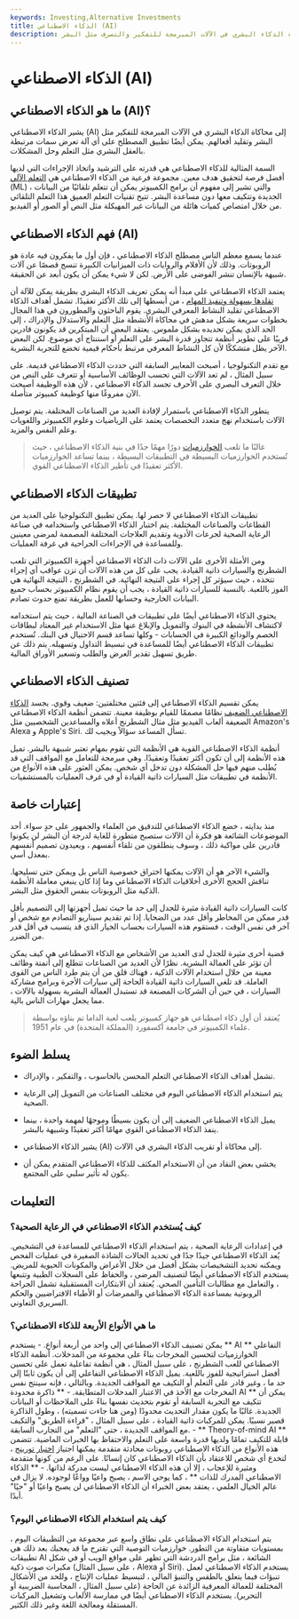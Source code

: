 ```yaml
---
keywords: Investing,Alternative Investments
title: الذكاء الاصطناعي (AI)
description: يشير الذكاء الاصطناعي أو الذكاء الاصطناعي إلى محاكاة الذكاء البشري في الآلات المبرمجة للتفكير والتصرف مثل البشر.
---
```


# الذكاء الاصطناعي (AI)
## ما هو الذكاء الاصطناعي (AI)؟

يشير الذكاء الاصطناعي (AI) إلى محاكاة الذكاء البشري في الآلات المبرمجة للتفكير مثل البشر وتقليد أفعالهم. يمكن أيضًا تطبيق المصطلح على أي آلة تعرض سمات مرتبطة بالعقل البشري مثل التعلم وحل المشكلات.

السمة المثالية للذكاء الاصطناعي هي قدرته على الترشيد واتخاذ الإجراءات التي لديها أفضل فرصة لتحقيق هدف معين. مجموعة فرعية من الذكاء الاصطناعي هي [التعلم الآلي](/machine-learning) (ML) ، والتي تشير إلى مفهوم أن برامج الكمبيوتر يمكن أن تتعلم تلقائيًا من البيانات الجديدة وتتكيف معها دون مساعدة البشر. تتيح تقنيات التعلم العميق هذا التعلم التلقائي من خلال امتصاص كميات هائلة من البيانات غير المهيكلة مثل النص أو الصور أو الفيديو.

## فهم الذكاء الاصطناعي (AI)

عندما يسمع معظم الناس مصطلح الذكاء الاصطناعي ، فإن أول ما يفكرون فيه عادة هو الروبوتات. وذلك لأن الأفلام والروايات ذات الميزانيات الكبيرة تنسج قصصًا عن آلات شبيهة بالإنسان تنشر الفوضى على الأرض. لكن لا شيء يمكن أن يكون أبعد عن الحقيقة.

يعتمد الذكاء الاصطناعي على مبدأ أنه يمكن تعريف الذكاء البشري بطريقة يمكن للآلة أن [تقلدها بسهولة وتنفيذ المهام](/knowledge-engineering) ، من أبسطها إلى تلك الأكثر تعقيدًا. تشمل أهداف الذكاء الاصطناعي تقليد النشاط المعرفي البشري. يقوم الباحثون والمطورون في هذا المجال بخطوات سريعة بشكل مدهش في محاكاة الأنشطة مثل التعلم والاستدلال والإدراك ، إلى الحد الذي يمكن تحديده بشكل ملموس. يعتقد البعض أن المبتكرين قد يكونون قادرين قريبًا على تطوير أنظمة تتجاوز قدرة البشر على التعلم أو استنتاج أي موضوع. لكن البعض الآخر يظل متشككًا لأن كل النشاط المعرفي مرتبط بأحكام قيمية تخضع للتجربة البشرية.

مع تقدم التكنولوجيا ، أصبحت المعايير السابقة التي حددت الذكاء الاصطناعي قديمة. على سبيل المثال ، لم تعد الآلات التي تحسب الوظائف الأساسية أو تتعرف على النص من خلال التعرف البصري على الأحرف تجسد الذكاء الاصطناعي ، لأن هذه الوظيفة أصبحت الآن مفروغًا منها كوظيفة كمبيوتر متأصلة.

يتطور الذكاء الاصطناعي باستمرار لإفادة العديد من الصناعات المختلفة. يتم توصيل الآلات باستخدام نهج متعدد التخصصات يعتمد على الرياضيات وعلوم الكمبيوتر واللغويات وعلم النفس والمزيد.

> غالبًا ما تلعب [الخوارزميات](/algorithm) دورًا مهمًا جدًا في بنية الذكاء الاصطناعي ، حيث تُستخدم الخوارزميات البسيطة في التطبيقات البسيطة ، بينما تساعد الخوارزميات الأكثر تعقيدًا في تأطير الذكاء الاصطناعي القوي.

>

## تطبيقات الذكاء الاصطناعي

تطبيقات الذكاء الاصطناعي لا حصر لها. يمكن تطبيق التكنولوجيا على العديد من القطاعات والصناعات المختلفة. يتم اختبار الذكاء الاصطناعي واستخدامه في صناعة الرعاية الصحية لجرعات الأدوية وتقديم العلاجات المختلفة المصممة لمرضى معينين وللمساعدة في الإجراءات الجراحية في غرفة العمليات.

ومن الأمثلة الأخرى على الآلات ذات الذكاء الاصطناعي أجهزة الكمبيوتر التي تلعب الشطرنج والسيارات ذاتية القيادة. يجب على كل من هذه الآلات أن تزن عواقب أي إجراء تتخذه ، حيث سيؤثر كل إجراء على النتيجة النهائية. في الشطرنج ، النتيجة النهائية هي الفوز باللعبة. بالنسبة للسيارات ذاتية القيادة ، يجب أن يقوم نظام الكمبيوتر بحساب جميع البيانات الخارجية وحسابها للعمل بطريقة تمنع حدوث تصادم.

يحتوي الذكاء الاصطناعي أيضًا على تطبيقات في الصناعة المالية ، حيث يتم استخدامه لاكتشاف الأنشطة في البنوك والتمويل والإبلاغ عنها مثل الاستخدام غير المعتاد لبطاقات الخصم والودائع الكبيرة في الحسابات - وكلها تساعد قسم الاحتيال في البنك. تُستخدم تطبيقات الذكاء الاصطناعي أيضًا للمساعدة في تبسيط التداول وتسهيله. يتم ذلك عن طريق تسهيل تقدير العرض والطلب وتسعير الأوراق المالية.

## تصنيف الذكاء الاصطناعي

يمكن تقسيم الذكاء الاصطناعي إلى فئتين مختلفتين: ضعيف وقوي. يجسد [الذكاء الاصطناعي الضعيف](/weak-ai) نظامًا مصممًا للقيام بوظيفة معينة. تتضمن أنظمة الذكاء الاصطناعي الضعيفة ألعاب الفيديو مثل مثال الشطرنج أعلاه والمساعدين الشخصيين مثل Amazon's Alexa و Apple's Siri. تسأل المساعد سؤالاً ويجيب لك.

أنظمة الذكاء الاصطناعي القوية هي الأنظمة التي تقوم بمهام تعتبر شبيهة بالبشر. تميل هذه الأنظمة إلى أن تكون أكثر تعقيدًا وتعقيدًا. وهي مبرمجة للتعامل مع المواقف التي قد يُطلب منهم فيها حل المشكلة دون تدخل أي شخص. يمكن العثور على هذه الأنواع من الأنظمة في تطبيقات مثل السيارات ذاتية القيادة أو في غرف العمليات بالمستشفيات.

## إعتبارات خاصة

منذ بدايته ، خضع الذكاء الاصطناعي للتدقيق من العلماء والجمهور على حدٍ سواء. أحد الموضوعات الشائعة هو فكرة أن الآلات ستصبح متطورة للغاية لدرجة أن البشر لن يكونوا قادرين على مواكبة ذلك ، وسوف ينطلقون من تلقاء أنفسهم ، ويعيدون تصميم أنفسهم بمعدل أسي.

والشيء الآخر هو أن الآلات يمكنها اختراق خصوصية الناس بل ويمكن حتى تسليحها. تناقش الحجج الأخرى أخلاقيات الذكاء الاصطناعي وما إذا كان ينبغي معاملة الأنظمة الذكية مثل الروبوتات بنفس الحقوق مثل البشر.

كانت السيارات ذاتية القيادة مثيرة للجدل إلى حد ما حيث تميل أجهزتها إلى التصميم بأقل قدر ممكن من المخاطر وأقل عدد من الضحايا. إذا تم تقديم سيناريو التصادم مع شخص أو آخر في نفس الوقت ، فستقوم هذه السيارات بحساب الخيار الذي قد يتسبب في أقل قدر من الضرر.

قضية أخرى مثيرة للجدل لدى العديد من الأشخاص مع الذكاء الاصطناعي هي كيف يمكن أن تؤثر على العمالة البشرية. نظرًا لأن العديد من الصناعات تتطلع إلى أتمتة وظائف معينة من خلال استخدام الآلات الذكية ، فهناك قلق من أن يتم طرد الناس من القوى العاملة. قد تلغي السيارات ذاتية القيادة الحاجة إلى سيارات الأجرة وبرامج مشاركة السيارات ، في حين أن الشركات المصنعة قد تستبدل العمالة البشرية بسهولة بالآلات ، مما يجعل مهارات الناس بالية.

> يُعتقد أن أول ذكاء اصطناعي هو جهاز كمبيوتر يلعب لعبة الداما تم بناؤه بواسطة علماء الكمبيوتر في جامعة أكسفورد (المملكة المتحدة) في عام 1951.

>

## يسلط الضوء

- تشمل أهداف الذكاء الاصطناعي التعلم المحسن بالحاسوب ، والتفكير ، والإدراك.

- يتم استخدام الذكاء الاصطناعي اليوم في مختلف الصناعات من التمويل إلى الرعاية الصحية.

- يميل الذكاء الاصطناعي الضعيف إلى أن يكون بسيطًا وموجهًا لمهمة واحدة ، بينما ينفذ الذكاء الاصطناعي القوي مهامًا أكثر تعقيدًا وشبيهة بالبشر.

- يشير الذكاء الاصطناعي (AI) إلى محاكاة أو تقريب الذكاء البشري في الآلات.

- يخشى بعض النقاد من أن الاستخدام المكثف للذكاء الاصطناعي المتقدم يمكن أن يكون له تأثير سلبي على المجتمع.

## التعليمات

### كيف يُستخدم الذكاء الاصطناعي في الرعاية الصحية؟

في إعدادات الرعاية الصحية ، يتم استخدام الذكاء الاصطناعي للمساعدة في التشخيص. يُعد الذكاء الاصطناعي جيدًا جدًا في تحديد الحالات الشاذة الصغيرة في عمليات الفحص ويمكنه تحديد التشخيصات بشكل أفضل من خلال الأعراض والمكونات الحيوية للمريض. يستخدم الذكاء الاصطناعي أيضًا لتصنيف المرضى ، والحفاظ على السجلات الطبية وتتبعها ، والتعامل مع مطالبات التأمين الصحي. يُعتقد أن الابتكارات المستقبلية تشمل الجراحة الروبوتية بمساعدة الذكاء الاصطناعي والممرضات أو الأطباء الافتراضيين والحكم السريري التعاوني.

### ما هي الأنواع الأربعة للذكاء الاصطناعي؟

يمكن تصنيف الذكاء الاصطناعي إلى واحد من أربعة أنواع. - يستخدم ** AI التفاعلي ** الخوارزميات لتحسين المخرجات بناءً على مجموعة من المدخلات. أنظمة الذكاء الاصطناعي للعب الشطرنج ، على سبيل المثال ، هي أنظمة تفاعلية تعمل على تحسين أفضل استراتيجية للفوز باللعبة. يميل الذكاء الاصطناعي التفاعلي إلى أن يكون ثابتًا إلى حد ما ، وغير قادر على التعلم أو التكيف مع المواقف الجديدة. وبالتالي ، فإنه سينتج نفس المخرجات مع الأخذ في الاعتبار المدخلات المتطابقة. - ** ذاكرة محدودة AI ** يمكن أن تتكيف مع التجربة السابقة أو تقوم بتحديث نفسها بناءً على الملاحظات أو البيانات الجديدة. غالبًا ما يكون مقدار التحديث محدودًا (ومن هنا جاءت تسميته) ، وطول الذاكرة قصير نسبيًا. يمكن للمركبات ذاتية القيادة ، على سبيل المثال ، "قراءة الطريق" والتكيف مع المواقف الجديدة ، حتى "التعلم" من التجارب السابقة. - ** Theory-of-mind AI ** قابلة للتكيف تمامًا ولديها قدرة واسعة على التعلم والاحتفاظ بها الخبرات الماضية. تتضمن هذه الأنواع من الذكاء الاصطناعي روبوتات محادثة متقدمة يمكنها اجتياز [اختبار تورينج](/turing-test) ، لتخدع أي شخص للاعتقاد بأن الذكاء الاصطناعي كان إنسانًا. على الرغم من كونها متقدمة ومثيرة للإعجاب ، إلا أن هذه الذكاء الاصطناعي ليست مدركة لذاتها. - ** الذكاء الاصطناعي المدرك للذات ** ، كما يوحي الاسم ، يصبح واعيًا وواعًا لوجوده. لا يزال في عالم الخيال العلمي ، يعتقد بعض الخبراء أن الذكاء الاصطناعي لن يصبح واعيًا أو "حيًا" أبدًا.

### كيف يتم استخدام الذكاء الاصطناعي اليوم؟

يتم استخدام الذكاء الاصطناعي على نطاق واسع عبر مجموعة من التطبيقات اليوم ، بمستويات متفاوتة من التطور. خوارزميات التوصية التي تقترح ما قد يعجبك بعد ذلك هي تطبيقات AI الشائعة ، مثل برامج الدردشة التي تظهر على مواقع الويب أو في شكل مكبرات صوت ذكية (على سبيل المثال ، Alexa أو Siri). يستخدم الذكاء الاصطناعي لعمل تنبؤات فيما يتعلق بالطقس والتنبؤ المالي ، لتبسيط عمليات الإنتاج ، وللحد من الأشكال المختلفة للعمالة المعرفية الزائدة عن الحاجة (على سبيل المثال ، المحاسبة الضريبية أو التحرير). يستخدم الذكاء الاصطناعي أيضًا في ممارسة الألعاب وتشغيل المركبات المستقلة ومعالجة اللغة وغير ذلك الكثير.

